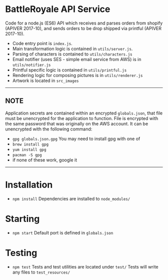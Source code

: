 # BattleRoyale API Service
Code for a node.js (ES6) API which receives and parses orders from shopify (APIVER 2017-10),
and sends orders to be drop shipped via printful (APIVER 2017-10).

- Code entry point is `index.js`.
- Main transformation logic is contained in `utils/server.js`.
- Parsing of characters is contained to `utils/characters.js`
- Email notifier (uses SES - simple email service from AWS) is in `utils/notifier.js`
- Printful specific logic is contained in `utils/printful.js`
- Rendering logic for composing pictures is in `utils/renderer.js`
- Artwork is located in `src_images`

----
## NOTE
Application secrets are contained within an encrypted `globals.json`, that file must be unencrypted for the application to function.
File is encrypted with the same password that was originally on the AWS account. It can be unencrypted with the following command:
- `gpg globals.json.gpg`
You may need to install gpg with one of
- `brew install gpg`
- `yum install gpg`
- `pacman -S gpg`
- if none of these work, google it
---- 
# Installation
- `npm install`
Dependencies are installed to `node_modules/`

# Starting
- `npm start`
Default port is defined in `globals.json`

# Testing
- `npm test` 
Tests and test utilities are located under `test/`
Tests will write any files to `test_resources/`